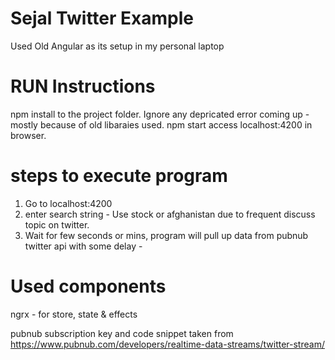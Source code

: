 # Sejal Twitter Example


Used Old Angular as its setup in my personal laptop

# RUN Instructions

npm install to the project folder.
Ignore any depricated error coming up - mostly because of old libaraies used.
npm start
access localhost:4200 in browser.

# steps to execute program
1) Go to localhost:4200
2) enter search string - Use stock or afghanistan due to frequent discuss topic on twitter.
3) Wait for few seconds or mins, program will pull up data from pubnub twitter api with some delay - 

# Used components 

ngrx - for store, state & effects

pubnub subscription key and code snippet taken from 
https://www.pubnub.com/developers/realtime-data-streams/twitter-stream/
